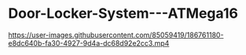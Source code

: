 # Door-Locker-System---ATMega16

https://user-images.githubusercontent.com/85059419/186761180-e8dc640b-fa30-4927-9d4a-dc68d92e2cc3.mp4

